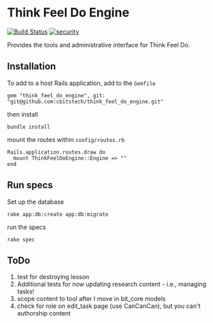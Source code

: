 # Think Feel Do Engine

[![Build Status](https://travis-ci.org/cbitstech/think_feel_do_engine.svg)](https://travis-ci.org/cbitstech/think_feel_do_engine) [![security](https://hakiri.io/github/cbitstech/think_feel_do_engine/master.svg)](https://hakiri.io/github/cbitstech/think_feel_do_engine/master)

Provides the tools and administrative interface for Think Feel Do.

## Installation

To add to a host Rails application, add to the `Gemfile`

    gem "think_feel_do_engine", git: "git@github.com:cbitstech/think_feel_do_engine.git"

then install

    bundle install

mount the routes within `config/routes.rb`

    Rails.application.routes.draw do
      mount ThinkFeelDoEngine::Engine => ""
    end

## Run specs

Set up the database

    rake app:db:create app:db:migrate

run the specs

    rake spec

## ToDo
1) test for destroying lesson
2) Additional tests for now updating research content - i.e., managing tasks!
2) scope content to tool after I move in bit_core models
3) check for role on edit_task page (use CanCanCan), but you can't authorship content
